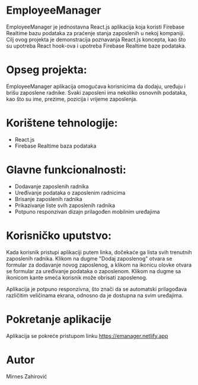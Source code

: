 <h1>EmployeeManager</h1>
<p>
  EmployeeManager je jednostavna React.js aplikacija koja koristi Firebase Realtime bazu podataka za praćenje stanja zaposlenih u nekoj kompaniji. Cilj ovog projekta je demonstracija poznavanja React.js koncepta, kao što su upotreba React hook-ova i upotreba Firebase Realtime baze podataka.
</p>


<h1>
  Opseg projekta:
</h1>
<p>
  EmployeeManager aplikacija omogućava korisnicima da dodaju, uređuju i brišu zaposlene radnike. Svaki zaposleni ima nekoliko osnovnih podataka, kao što su ime, prezime, pozicija i vrijeme zaposlenja.
</p>


<h1>Korištene tehnologije:</h1>
<ul>
  <li>React.js</li>
  <li>Firebase Realtime baza podataka</li>
</ul>



<h1>Glavne funkcionalnosti:</h1>
<ul>
  <li>Dodavanje zaposlenih radnika
</li>
  <li>Uređivanje podataka o zaposlenim radnicima
</li>    
  <li>Brisanje zaposlenih radnika
</li>
  <li>Prikazivanje liste svih zaposlenih radnika
</li>
  <li>Potpuno responzivan dizajn prilagođen mobilnim uređajima
</li>
</ul>



<h1>Korisničko uputstvo:
</h1>
<p>
  Kada korisnik pristupi aplikaciji putem linka, dočekaće ga lista svih trenutnih zaposlenih radnika. Klikom na dugme "Dodaj zaposlenog" otvara se formular za dodavanje novog zaposlenog, a klikom na ikonicu olovke otvara se formular za uređivanje podataka o zaposlenom. Klikom na dugme sa ikonicom kante smeća korisnik može obrisati zaposlenog.

Aplikacija je potpuno responzivna, što znači da se automatski prilagođava različitim veličinama ekrana, odnosno da je dostupna na svim uređajima.
</p>


<h1>Pokretanje aplikacije
</h1>
<p>
  Aplikacija se pokreće pristupom linku <a href="https://emanager.netlify.app" target="_blank">https://emanager.netlify.app</a>
</p>


<h1>Autor
</h1>
<p>Mirnes Zahirović
</p>

